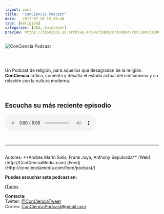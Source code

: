 ```yaml
---
layout: post
title:  "ConCiencia Podcast"
date:   2017-07-29 15:39:40
tags: [Religión]
categories: [USA, Quincenal]
preview: https://ia601505.us.archive.org/4/items/unionpod/conCiencia300.JPG
---
```


![ConCiencia Podcast](https://ia601505.us.archive.org/4/items/unionpod/conCiencia500.JPG)  

<br/>  
<br/>

Un Podcast de religión, para aquellos que desagradan de la religión. **ConCiencia** critica, comenta y desafía el estado actual del cristianismo y su relación con la cultura moderna.

<br/>

## Escucha su más reciente episodio  


<!--reproductor-feed=Http://concienciamedia.com/feed/podcast/-->
<!--reproductor-start-->
<audio id="audio" preload="auto" controls="" src="http://media.blubrry.com/conciencia/content.blubrry.com/conciencia/48_alex_hernandez_3.mp3"></audio>
<!--reproductor-end-->

<br>


_ _ _  

<br>  
Autores: **Andres Marin Solis, Frank Joya, Anthony Sepulvada**  
[Web](http://ConCienciaMedia.com)  
[Feed](Http://concienciamedia.com/feed/podcast/)

**Puedes escuchar este podcast en:**  

[iTunes](https://itunes.apple.com/us/podcast/conciencia-podcast/id995139024?mt=2&uo=10)


**Contacta:**  
Twitter: [@ConCienciaTweet](https://twitter.com/ConCienciaTweet)   
Correo:  [ConCienciaPodcast@gmail.com](mailto:ConCienciaPodcast@gmail.com)  
